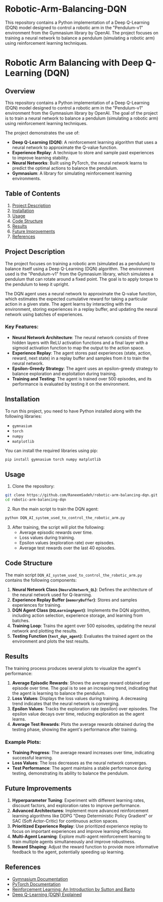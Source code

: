 # Robotic-Arm-Balancing-DQN
This repository contains a Python implementation of a Deep Q-Learning (DQN) model designed to control a robotic arm in the "Pendulum-v1" environment from the Gymnasium library by OpenAI. The project focuses on training a neural network to balance a pendulum (simulating a robotic arm) using reinforcement learning techniques.
# Robotic Arm Balancing with Deep Q-Learning (DQN)

## Overview

This repository contains a Python implementation of a Deep Q-Learning (DQN) model designed to control a robotic arm in the "Pendulum-v1" environment from the Gymnasium library by OpenAI. The goal of the project is to train a neural network to balance a pendulum (simulating a robotic arm) using reinforcement learning techniques.

The project demonstrates the use of:
- **Deep Q-Learning (DQN)**: A reinforcement learning algorithm that uses a neural network to approximate the Q-value function.
- **Experience Replay**: A technique to store and sample past experiences to improve learning stability.
- **Neural Networks**: Built using PyTorch, the neural network learns to predict the optimal actions to balance the pendulum.
- **Gymnasium**: A library for simulating reinforcement learning environments.

## Table of Contents

1. [Project Description](#project-description)
2. [Installation](#installation)
3. [Usage](#usage)
4. [Code Structure](#code-structure)
5. [Results](#results)
6. [Future Improvements](#future-improvements)
7. [References](#references)

## Project Description

The project focuses on training a robotic arm (simulated as a pendulum) to balance itself using a Deep Q-Learning (DQN) algorithm. The environment used is the "Pendulum-v1" from the Gymnasium library, which simulates a pendulum that can rotate around a fixed point. The goal is to apply torque to the pendulum to keep it upright.

The DQN agent uses a neural network to approximate the Q-value function, which estimates the expected cumulative reward for taking a particular action in a given state. The agent learns by interacting with the environment, storing experiences in a replay buffer, and updating the neural network using batches of experiences.

### Key Features:
- **Neural Network Architecture**: The neural network consists of three hidden layers with ReLU activation functions and a final layer with a sigmoid activation function to map the output to the action space.
- **Experience Replay**: The agent stores past experiences (state, action, reward, next state) in a replay buffer and samples from it to train the neural network.
- **Epsilon-Greedy Strategy**: The agent uses an epsilon-greedy strategy to balance exploration and exploitation during training.
- **Training and Testing**: The agent is trained over 500 episodes, and its performance is evaluated by testing it on the environment.

## Installation

To run this project, you need to have Python installed along with the following libraries:

- `gymnasium`
- `torch`
- `numpy`
- `matplotlib`

You can install the required libraries using pip:

```bash
pip install gymnasium torch numpy matplotlib
```

## Usage

1. Clone the repository:

```bash
git clone https://github.com/RaneemSadeh/robotic-arm-balancing-dqn.git
cd robotic-arm-balancing-dqn
```

2. Run the main script to train the DQN agent:

```bash
python DQN_AI_system_used_to_control_the_robotic_arm.py
```

3. After training, the script will plot the following:
   - Average episodic rewards over time.
   - Loss values during training.
   - Epsilon values (exploration rate) over episodes.
   - Average test rewards over the last 40 episodes.

## Code Structure

The main script `DQN_AI_system_used_to_control_the_robotic_arm.py` contains the following components:

1. **Neural Network Class (`NeuralNetwork_QL`)**: Defines the architecture of the neural network used for Q-learning.
2. **Experience Replay Buffer (`memoryBuffer`)**: Stores and samples experiences for training.
3. **DQN Agent Class (`DQLearningAgent`)**: Implements the DQN algorithm, including action selection, experience storage, and learning from batches.
4. **Training Loop**: Trains the agent over 500 episodes, updating the neural network and plotting the results.
5. **Testing Function (`test_dqn_agent`)**: Evaluates the trained agent on the environment and plots the test results.

## Results

The training process produces several plots to visualize the agent's performance:

1. **Average Episodic Rewards**: Shows the average reward obtained per episode over time. The goal is to see an increasing trend, indicating that the agent is learning to balance the pendulum.
2. **Loss Values**: Displays the loss values during training. A decreasing trend indicates that the neural network is converging.
3. **Epsilon Values**: Tracks the exploration rate (epsilon) over episodes. The epsilon value decays over time, reducing exploration as the agent learns.
4. **Average Test Rewards**: Plots the average rewards obtained during the testing phase, showing the agent's performance after training.

### Example Plots:
- **Training Progress**: The average reward increases over time, indicating successful learning.
- **Loss Values**: The loss decreases as the neural network converges.
- **Test Performance**: The agent maintains a stable performance during testing, demonstrating its ability to balance the pendulum.

## Future Improvements

1. **Hyperparameter Tuning**: Experiment with different learning rates, discount factors, and exploration rates to improve performance.
2. **Advanced Architectures**: Implement more advanced reinforcement learning algorithms like DDPG "Deep Deterministic Policy Gradient" or SAC (Soft Actor-Critic) for continuous action spaces.
3. **Prioritized Experience Replay**: Use prioritized experience replay to focus on important experiences and improve learning efficiency.
4. **Multi-Agent Learning**: Explore multi-agent reinforcement learning to train multiple agents simultaneously and improve robustness.
5. **Reward Shaping**: Adjust the reward function to provide more informative feedback to the agent, potentially speeding up learning.

## References

- [Gymnasium Documentation](https://gymnasium.farama.org/)
- [PyTorch Documentation](https://pytorch.org/docs/stable/index.html)
- [Reinforcement Learning: An Introduction by Sutton and Barto](http://incompleteideas.net/book/the-book-2nd.html)
- [Deep Q-Learning (DQN) Explained](https://towardsdatascience.com/deep-q-learning-tutorial-mindqn-2a4c855abffc)

